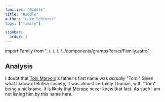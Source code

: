 ```yaml
---
families: "Riddle"
title: "Riddle"
author: "Luke Schierer"
tags: ["family"]

sidebar:
  order: 1
---
```


import Family from "../../../../../components/grampsParser/Family.astro";

<Family surn={frontmatter.surn} />

## Analysis

I doubt that [Tom Marvolo]'s father's first name was *actually* "Tom."  Given what I know of British society, it was almost certainly Thomas, with "Tom" being a nickname.  It is likely that [Merope] never knew that fact.  As such I am not listing him by this name here. 

[Tom Marvolo]: tom_marvolo/

[Merope]: /harrypedia/people/gaunt/merope/